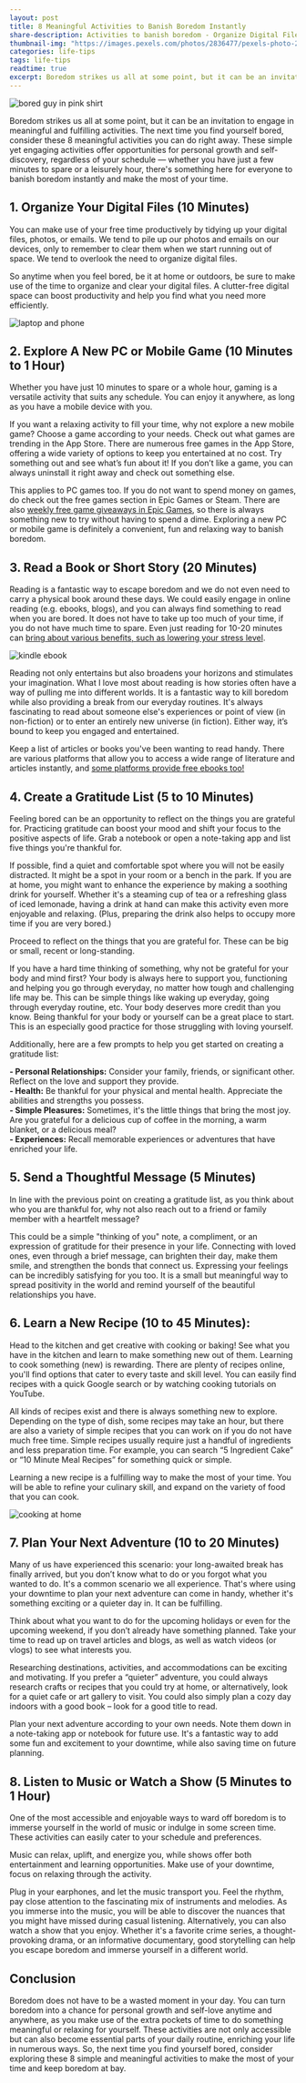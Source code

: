 ```yaml
---
layout: post
title: 8 Meaningful Activities to Banish Boredom Instantly
share-description: Activities to banish boredom - Organize Digital Files · Explore New PC or Mobile Game · Read a Book · Create a Gratitude List · Learn a New Recipe · Send a Thoughtful Message · Indulge in Music
thumbnail-img: "https://images.pexels.com/photos/2836477/pexels-photo-2836477.jpeg"
categories: life-tips
tags: life-tips
readtime: true
excerpt: Boredom strikes us all at some point, but it can be an invitation to engage in meaningful and fulfilling activities. The next time you find yourself bored, consider these 8 meaningful activities you can do right away. These simple yet engaging activities offer opportunities for personal growth and self-discovery, regardless of your schedule — whether you have just a few minutes to spare or a leisurely hour, there's something here for everyone to banish boredom instantly and make the most of your time.
---
```


![bored guy in pink shirt](https://images.pexels.com/photos/2836477/pexels-photo-2836477.jpeg)

Boredom strikes us all at some point, but it can be an invitation to engage in meaningful and fulfilling activities. The next time you find yourself bored, consider these 8 meaningful activities you can do right away. These simple yet engaging activities offer opportunities for personal growth and self-discovery, regardless of your schedule — whether you have just a few minutes to spare or a leisurely hour, there's something here for everyone to banish boredom instantly and make the most of your time.

## 1. Organize Your Digital Files (10 Minutes)

You can make use of your free time productively by tidying up your digital files, photos, or emails. We tend to pile up our photos and emails on our devices, only to remember to clear them when we start running out of space. We tend to overlook the need to organize digital files.

So anytime when you feel bored, be it at home or outdoors, be sure to make use of the time to organize and clear your digital files. A clutter-free digital space can boost productivity and help you find what you need more efficiently.

![laptop and phone](https://images.pexels.com/photos/296124/pexels-photo-296124.jpeg)

## 2. Explore A New PC or Mobile Game (10 Minutes to 1 Hour)

Whether you have just 10 minutes to spare or a whole hour, gaming is a versatile activity that suits any schedule. You can enjoy it anywhere, as long as you have a mobile device with you.

If you want a relaxing activity to fill your time, why not explore a new mobile game? Choose a game according to your needs. Check out what games are trending in the App Store. There are numerous free games in the App Store, offering a wide variety of options to keep you entertained at no cost. Try something out and see what’s fun about it! If you don’t like a game, you can always uninstall it right away and check out something else.

This applies to PC games too. If you do not want to spend money on games, do check out the free games section in Epic Games or Steam. There are also [weekly free game giveaways in Epic Games](https://store.epicgames.com/en-US/free-games), so there is always something new to try without having to spend a dime. Exploring a new PC or mobile game is definitely a convenient, fun and relaxing way to banish boredom.

## 3. Read a Book or Short Story (20 Minutes)

Reading is a fantastic way to escape boredom and we do not even need to carry a physical book around these days. We could easily engage in online reading (e.g. ebooks, blogs), and you can always find something to read when you are bored. It does not have to take up too much of your time, if you do not have much time to spare. Even just reading for 10-20 minutes can [bring about various benefits, such as lowering your stress level](https://basmo.app/reading-20-minutes-a-day/).

![kindle ebook](https://images.pexels.com/photos/12627/pexels-photo-12627.jpeg)

Reading not only entertains but also broadens your horizons and stimulates your imagination. What I love most about reading is how stories often have a way of pulling me into different worlds. It is a fantastic way to kill boredom while also providing a break from our everyday routines. It's always fascinating to read about someone else's experiences or point of view (in non-fiction) or to enter an entirely new universe (in fiction). Either way, it’s bound to keep you engaged and entertained.

Keep a list of articles or books you've been wanting to read handy. There are various platforms that allow you to access a wide range of literature and articles instantly, and [some platforms provide free ebooks too!](https://www.bookbub.com/blog/read-free-books-online-now)

## 4. Create a Gratitude List (5 to 10 Minutes)

Feeling bored can be an opportunity to reflect on the things you are grateful for. Practicing gratitude can boost your mood and shift your focus to the positive aspects of life. Grab a notebook or open a note-taking app and list five things you're thankful for.

If possible, find a quiet and comfortable spot where you will not be easily distracted. It might be a spot in your room or a bench in the park. If you are at home, you might want to enhance the experience by making a soothing drink for yourself. Whether it's a steaming cup of tea or a refreshing glass of iced lemonade, having a drink at hand can make this activity even more enjoyable and relaxing. (Plus, preparing the drink also helps to occupy more time if you are very bored.)

Proceed to reflect on the things that you are grateful for. These can be big or small, recent or long-standing. 

If you have a hard time thinking of something, why not be grateful for your body and mind first? Your body is always here to support you, functioning and helping you go through everyday, no matter how tough and challenging life may be. This can be simple things like waking up everyday, going through everyday routine,  etc. Your body deserves more credit than you know. Being thankful for your body or yourself can be a great place to start. This is an especially good practice for those struggling with loving yourself.

Additionally, here are a few prompts to help you get started on creating a gratitude list:

**- Personal Relationships:** Consider your family, friends, or significant other. Reflect on the love and support they provide.  
**- Health:** Be thankful for your physical and mental health. Appreciate the abilities and strengths you possess.  
**- Simple Pleasures:** Sometimes, it's the little things that bring the most joy. Are you grateful for a delicious cup of coffee in the morning, a warm blanket, or a delicious meal?  
**- Experiences:** Recall memorable experiences or adventures that have enriched your life.  

## 5. Send a Thoughtful Message (5 Minutes)

In line with the previous point on creating a gratitude list, as you think about who you are thankful for, why not also reach out to a friend or family member with a heartfelt message? 

This could be a simple "thinking of you" note, a compliment, or an expression of gratitude for their presence in your life. Connecting with loved ones, even through a brief message, can brighten their day, make them smile, and strengthen the bonds that connect us. Expressing your feelings can be incredibly satisfying for you too. It is a small but meaningful way to spread positivity in the world and remind yourself of the beautiful relationships you have.

## 6. Learn a New Recipe (10 to 45 Minutes):
Head to the kitchen and get creative with cooking or baking! See what you have in the kitchen and learn to make something new out of them. Learning to cook something (new) is rewarding. There are plenty of recipes online, you'll find options that cater to every taste and skill level. You can easily find recipes with a quick Google search or by watching cooking tutorials on YouTube.

All kinds of recipes exist and there is always something new to explore. Depending on the type of dish, some recipes may take an hour, but there are also a variety of simple recipes that you can work on if you do not have much free time. Simple recipes usually require just a handful of ingredients and less preparation time. For example, you can search “5 Ingredient Cake” or “10 Minute Meal Recipes” for something quick or simple.

Learning a new recipe is a fulfilling way to make the most of your time. You will be able to refine your culinary skill, and expand on the variety of food that you can cook.

![cooking at home](https://images.pexels.com/photos/5971874/pexels-photo-5971874.jpeg)

## 7. Plan Your Next Adventure (10 to 20 Minutes)

Many of us have experienced this scenario: your long-awaited break has finally arrived, but you don’t know what to do or you forgot what you wanted to do. It's a common scenario we all experience. That's where using your downtime to plan your next adventure can come in handy, whether it's something exciting or a quieter day in. It can be fulfilling.

Think about what you want to do for the upcoming holidays or even for the upcoming weekend, if you don’t already have something planned. Take your time to read up on travel articles and blogs, as well as watch videos (or vlogs) to see what interests you.

Researching destinations, activities, and accommodations can be exciting and motivating. If you prefer a “quieter” adventure, you could always research crafts or recipes that you could try at home, or alternatively, look for a quiet cafe or art gallery to visit. You could also simply plan a cozy day indoors with a good book – look for a good title to read.

Plan your next adventure according to your own needs. Note them down in a note-taking app or notebook for future use. It's a fantastic way to add some fun and excitement to your downtime, while also saving time on future planning.

## 8.  Listen to Music or Watch a Show (5 Minutes to 1 Hour)

One of the most accessible and enjoyable ways to ward off boredom is to immerse yourself in the world of music or indulge in some screen time. These activities can easily cater to your schedule and preferences.

Music can relax, uplift, and energize you, while shows offer both entertainment and learning opportunities. Make use of your downtime, focus on relaxing through the activity.

Plug in your earphones, and let the music transport you. Feel the rhythm, pay close attention to the fascinating mix of instruments and melodies. As you immerse into the music, you will be able to discover the nuances that you might have missed during casual listening.
Alternatively, you can also watch a show that you enjoy. Whether it's a favorite crime series, a thought-provoking drama, or an informative documentary, good storytelling can help you escape boredom and immerse yourself in a different world.

## Conclusion

Boredom does not have to be a wasted moment in your day. You can turn boredom into a chance for personal growth and self-love anytime and anywhere, as you make use of the extra pockets of time to do something meaningful or relaxing for yourself. These activities are not only accessible but can also become essential parts of your daily routine, enriching your life in numerous ways. So, the next time you find yourself bored, consider exploring these 8 simple and meaningful activities to make the most of your time and keep boredom at bay.
